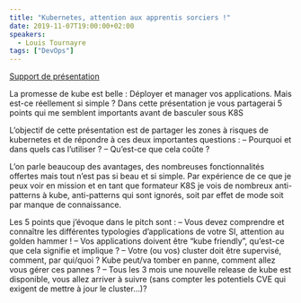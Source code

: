 ```yaml
---
title: "Kubernetes, attention aux apprentis sorciers !"
date: 2019-11-07T19:00:00+02:00
speakers:
  - Louis Tournayre
tags: ["DevOps"]
---
```


<a href="/pdf/Kubernetes__attention_aux_apprentis_magiciens.pdf" target="\_blank">Support de présentation</a>  


La promesse de kube est belle : Déployer et manager vos applications. Mais est-ce réellement si simple ?
Dans cette présentation je vous partagerai 5 points qui me semblent importants avant de basculer sous K8S

L’objectif de cette présentation est de partager les zones à risques de kubernetes et de répondre à ces deux importantes questions :
– Pourquoi et dans quels cas l’utiliser ?
– Qu’est-ce que cela coûte ?

L’on parle beaucoup des avantages, des nombreuses fonctionnalités offertes mais tout n’est pas si beau et si simple.
Par expérience de ce que je peux voir en mission et en tant que formateur K8S je vois de nombreux anti-patterns à kube, anti-patterns qui sont ignorés, soit par effet de mode soit par manque de connaissance.

Les 5 points que j’évoque dans le pitch sont :
– Vous devez comprendre et connaître les différentes typologies d’applications de votre SI, attention au golden hammer !
– Vos applications doivent être “kube friendly”, qu’est-ce que cela signifie et implique ?
– Votre (ou vos) cluster doit être supervisé, comment, par qui/quoi ?
Kube peut/va tomber en panne, comment allez vous gérer ces pannes ?
– Tous les 3 mois une nouvelle release de kube est disponible, vous allez arriver à suivre (sans compter les potentiels CVE qui exigent de mettre à jour le cluster…)?